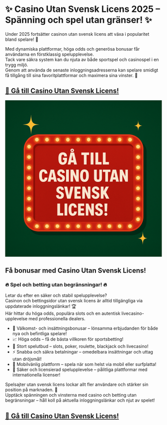 # ✨ Casino Utan Svensk Licens 2025 – Spänning och spel utan gränser! ✨

<p> Under 2025 fortsätter casinon utan svensk licens att växa i popularitet bland spelare! 🎰 </p>
  <p>Med dynamiska plattformar, höga odds och generösa bonusar får användarna en förstklassig spelupplevelse. <br>
  Tack vare säkra system kan du njuta av både sportspel och casinospel i en trygg miljö. <br>
  Genom att använda de senaste inloggningsadresserna kan spelare smidigt få tillgång till sina favoritplattformar och maximera sina vinster. 💸</p>

## [🔗 Gå till Casino Utan Svensk Licens!](https://seobullrun.net/click.php?key=boh9jdtfo84wpl0imd6v)

[![Gå till Casino Utan Svensk Licens](https://raw.githubusercontent.com/utanlicens/casino-utan-svensk-licens/refs/heads/main/utan-svensk-licens.png)](https://seobullrun.net/click.php?key=boh9jdtfo84wpl0imd6v) 

## Få bonusar med Casino Utan Svensk Licens!
### 🔥 Spel och betting utan begränsningar! 🔥

<p>Letar du efter en säker och stabil spelupplevelse? <br>
  Casinon och bettingsidor utan svensk licens är alltid tillgängliga via uppdaterade inloggningslänkar! 🏆 <br>
  Här hittar du höga odds, populära slots och en autentisk livecasino-upplevelse med professionella dealers.</p>

- 🎁 Välkomst- och insättningsbonusar – lönsamma erbjudanden för både nya och befintliga spelare!
- 📈 Höga odds – få de bästa villkoren för sportsbetting!
- 🎲 Stort spelutbud – slots, poker, roulette, blackjack och livecasino!
- ⚡️ Snabba och säkra betalningar – omedelbara insättningar och uttag utan dröjsmål!
- 📱 Mobilvänlig plattform – spela när som helst via mobil eller surfplatta!
- 🔐 Säker och licensierad spelupplevelse – pålitliga plattformar med internationella licenser!

<p>Spelsajter utan svensk licens lockar allt fler användare och stärker sin position på marknaden. 🌟 <br>
  Upptäck spänningen och vinsterna med casino och betting utan begränsningar – håll koll på aktuella inloggningslänkar och njut av spelet!</p>

## [🔗 Gå till Casino Utan Svensk Licens!](https://seobullrun.net/click.php?key=boh9jdtfo84wpl0imd6v)
